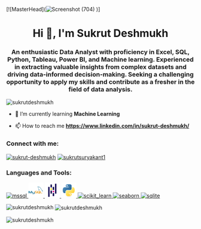[![MasterHead](![Screenshot (704)](https://github.com/SukrutDeshmukh/SukrutDeshmukh/assets/127339353/6a408e87-f520-4283-9992-a1c5dcf2073d)
)]
<h1 align="center">Hi 👋, I'm Sukrut Deshmukh</h1>
<h3 align="center">An enthusiastic Data Analyst with proficiency in Excel, SQL, Python, Tableau, Power BI, and Machine learning. Experienced in extracting valuable insights from complex datasets and driving data-informed decision-making. Seeking a challenging opportunity to apply my skills and contribute as a fresher in the field of data analysis.</h3>

<p align="left"> <img src="https://komarev.com/ghpvc/?username=sukrutdeshmukh&label=Profile%20views&color=0e75b6&style=flat" alt="sukrutdeshmukh" /> </p>

- 🌱 I’m currently learning **Machine Learning**

- 📫 How to reach me **https://www.linkedin.com/in/sukrut-deshmukh/**

<h3 align="left">Connect with me:</h3>
<p align="left">
<a href="https://linkedin.com/in/sukrut-deshmukh" target="blank"><img align="center" src="https://raw.githubusercontent.com/rahuldkjain/github-profile-readme-generator/master/src/images/icons/Social/linked-in-alt.svg" alt="sukrut-deshmukh" height="30" width="40" /></a>
<a href="https://www.hackerrank.com/sukrutsuryakant1" target="blank"><img align="center" src="https://raw.githubusercontent.com/rahuldkjain/github-profile-readme-generator/master/src/images/icons/Social/hackerrank.svg" alt="sukrutsuryakant1" height="30" width="40" /></a>
</p>

<h3 align="left">Languages and Tools:</h3>
<p align="left"> <a href="https://www.microsoft.com/en-us/sql-server" target="_blank" rel="noreferrer"> <img src="https://www.svgrepo.com/show/303229/microsoft-sql-server-logo.svg" alt="mssql" width="40" height="40"/> </a> <a href="https://www.mysql.com/" target="_blank" rel="noreferrer"> <img src="https://raw.githubusercontent.com/devicons/devicon/master/icons/mysql/mysql-original-wordmark.svg" alt="mysql" width="40" height="40"/> </a> <a href="https://pandas.pydata.org/" target="_blank" rel="noreferrer"> <img src="https://raw.githubusercontent.com/devicons/devicon/2ae2a900d2f041da66e950e4d48052658d850630/icons/pandas/pandas-original.svg" alt="pandas" width="40" height="40"/> </a> <a href="https://www.python.org" target="_blank" rel="noreferrer"> <img src="https://raw.githubusercontent.com/devicons/devicon/master/icons/python/python-original.svg" alt="python" width="40" height="40"/> </a> <a href="https://scikit-learn.org/" target="_blank" rel="noreferrer"> <img src="https://upload.wikimedia.org/wikipedia/commons/0/05/Scikit_learn_logo_small.svg" alt="scikit_learn" width="40" height="40"/> </a> <a href="https://seaborn.pydata.org/" target="_blank" rel="noreferrer"> <img src="https://seaborn.pydata.org/_images/logo-mark-lightbg.svg" alt="seaborn" width="40" height="40"/> </a> <a href="https://www.sqlite.org/" target="_blank" rel="noreferrer"> <img src="https://www.vectorlogo.zone/logos/sqlite/sqlite-icon.svg" alt="sqlite" width="40" height="40"/> </a> </p>

<p><img align="left" src="https://github-readme-stats.vercel.app/api/top-langs?username=sukrutdeshmukh&show_icons=true&locale=en&layout=compact" alt="sukrutdeshmukh" /></p>

<p>&nbsp;<img align="center" src="https://github-readme-stats.vercel.app/api?username=sukrutdeshmukh&show_icons=true&locale=en" alt="sukrutdeshmukh" /></p>

<p><img align="center" src="https://github-readme-streak-stats.herokuapp.com/?user=sukrutdeshmukh&" alt="sukrutdeshmukh" /></p>

